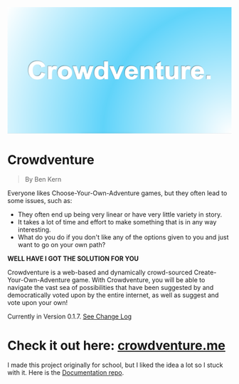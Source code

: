 ![Logo](NewLogo.png)

# Crowdventure

> By Ben Kern

Everyone likes Choose-Your-Own-Adventure games, but they often lead to some issues, such as:

- They often end up being very linear or have very little variety in story.
- It takes a lot of time and effort to make something that is in any way interesting.
- What do you do if you don't like any of the options given to you and just want to go on your own path?

**WELL HAVE I GOT THE SOLUTION FOR YOU**

Crowdventure is a web-based and dynamically crowd-sourced Create-Your-Own-Adventure game. With Crowdventure, you will be able to navigate the vast sea of possibilities that have been suggested by and democratically voted upon by the entire internet, as well as suggest and vote upon your own!

Currently in Version 0.1.7. [See Change Log](https://github.com/benjaminjkern/crowdventure/blob/master/CHANGELOG.md)

# Check it out here: [crowdventure.me](http://crowdventure.me)

I made this project originally for school, but I liked the idea a lot so I stuck with it.
Here is the [Documentation repo](https://github.com/benjaminjkern/cmsi-402-senior-project-lab).
